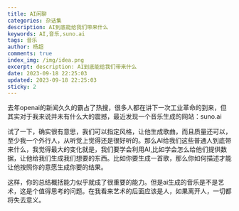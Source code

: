 ```yaml
---
title: AI闲聊
categories: 杂话集
description: AI到底能给我们带来什么
keywords: AI,音乐,suno.ai
tags: 音乐
author: 杨超
comments: true
index_img: /img/idea.png
excerpt: description: AI到底能给我们带来什么
date: 2023-09-18 22:25:03
updated: 2023-09-18 22:25:03
sticky: 2
---
```


去年openai的新闻久久的霸占了热搜，很多人都在讲下一次工业革命的到来，但其实对于我来说并未有什么大的震撼，最近发现一个音乐生成的网站：suno.ai

试了一下，确实很有意思，我们可以指定风格，让他生成歌曲，而且质量还可以，至少我一个外行人，从听觉上觉得还是很好听的。那么AI给我们这些普通人到底带来什么，我觉得最大的变化就是，我们要学会利用AI,比如学会怎么给他们提供数据，让他给我们生成我们想要的东西。比如你要生成一首歌，那么你如何描述才能让他按照你的意愿生成你要的结果。

这样，你的总结概括能力似乎就成了很重要的能力。但是ai生成的音乐是不是艺术，这是个值得思考的问题。在我看来艺术的后面应该是人，如果离开人，一切都将失去意义。

